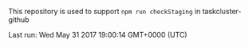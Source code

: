 This repository is used to support `npm run checkStaging` in taskcluster-github

Last run: Wed May 31 2017 19:00:14 GMT+0000 (UTC)